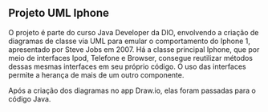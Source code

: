 ## Projeto UML Iphone

O projeto é parte do curso Java Developer da DIO, envolvendo a criação de diagramas de classe via UML para emular o comportamento do Iphone 1, apresentado por Steve Jobs em 2007. Há a classe principal Iphone, que por meio de interfaces Ipod, Telefone e Browser, consegue reutilizar métodos dessas mesmas interfaces em seu próprio código. O uso das interfaces permite a herança de mais de um outro componente.

Após a criação dos diagramas no app Draw.io, elas foram passadas para o código Java.
